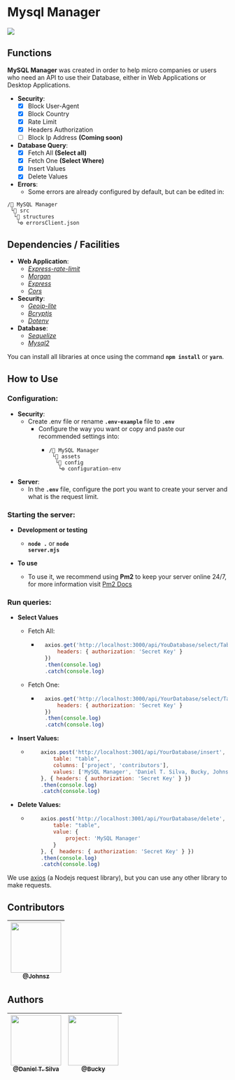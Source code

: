 <h1>Mysql Manager</h1>
<div>
    <a href=''><img src='https://img.shields.io/hexpm/l/plug' /></a>
</div>

<!-- Functions Div -->
<div>
    <h2>Functions</h2>
    <p><strong>MySQL Manager</strong> was created in order to help micro companies or users who need an API to use their Database, either in Web Applications or Desktop Applications.</p>
</div>

- <strong>Security</strong>:
  - [x] Block User-Agent
  - [x] Block Country
  - [x] Rate Limit
  - [x] Headers Authorization 
  - [ ] Block Ip Address <strong>(Coming soon)</strong>

- <strong>Database Query</strong>:
  - [x] Fetch All <strong>(Select all)</strong>
  - [x] Fetch One <strong>(Select Where)</strong>
  - [x] Insert Values
  - [x] Delete Values

- <strong>Errors</strong>:
  - Some errors are already configured by default, but can be edited in:

<div>

    /📁 MySQL Manager
     └📂 src
      └📂 structures
       └⚙️ errorsClient.json
        
</div>
<!-- Final Functions Div -->

<!-- Dependencies / Facilities -->
<div>
    <h2>Dependencies / Facilities</h2>
</div>

- <strong>Web Application</strong>:
  - <em><a href='https://www.npmjs.com/package/express-rate-limit'>Express-rate-limit</a></em>
  - <em><a href='https://www.npmjs.com/package/morgan'>Morgan</a></em>
  - <em><a href='https://expressjs.com'>Express</a></em>
  - <em><a href='https://www.npmjs.com/package/cors'>Cors</a></em>
- <strong>Security</strong>:
  - <em><a href='https://www.npmjs.com/package/geoip-lite'>Geoip-lite</a></em>
  - <em><a href='https://www.npmjs.com/package/bcryptjs'>Bcryptjs</a></em>
  - <em><a href='https://www.npmjs.com/package/dotenv'>Dotenv</a></em>
- <strong>Database</strong>:
  - <em><a href='https://sequelize.org/'>Sequelize</a></em>
  - <em><a href='https://www.npmjs.com/package/mysql2'>Mysql2</a></em>

<p>You can install all libraries at once using the command <strong><code>npm install</code></strong> or <strong><code>yarn</code></strong>.</p>
<!-- Final Dependencies / Facilities -->

<!-- How to Use -->
<div>
    <h2>How to Use</h2>
</div>

<h3>Configuration:</h3>

- <strong>Security</strong>:
  - Create .env file or rename <strong><code>.env-example</code></strong> file to <strong><code>.env</code></strong>
    - Configure the way you want or copy and paste our recommended settings into: 
      - ```    
        /📁 MySQL Manager
         └📂 assets
          └📂 config
           └⚙️ configuration-env
        ```
- <strong>Server</strong>:
  - In the <strong><code>.env</code></strong> file, configure the port you want to create your server and what is the request limit.

<h3>Starting the server:</h3>

- <strong>Development or testing</strong>
  - <strong><code>node .</code></strong> or <strong><code>node server.mjs</code></strong>

- <strong>To use</strong>
  - To use it, we recommend using <strong>Pm2</strong> to keep your server online 24/7, for more information visit <a href='https://pm2.keymetrics.io/docs/usage/quick-start/'>Pm2 Docs</a>

<h3>Run queries:</h3>

- <strong>Select Values</strong>
  - Fetch All:
    - ```js
        axios.get('http://localhost:3000/api/YouDatabase/select/Table', {
            headers: { authorization: 'Secret Key' }
        })
        .then(console.log)
        .catch(console.log)
      ```
  - Fetch One:
    - ```js
        axios.get('http://localhost:3000/api/YourDatabase/select/Table?id=1', {
            headers: { authorization: 'Secret Key' }
        })
        .then(console.log)
        .catch(console.log)
      ```

- <strong>Insert Values:</strong>
  - ```js
        axios.post('http://localhost:3001/api/YourDatabase/insert', {
            table: "table",
            columns: ['project', 'contributors'],
            values: ['MySQL Manager', 'Daniel T. Silva, Bucky, Johnsz']
        }, { headers: { authorization: 'Secret Key' } })
        .then(console.log)
        .catch(console.log)
      ```

- <strong>Delete Values:</strong>
  - ```js
        axios.post('http://localhost:3001/api/YourDatabase/delete', {
            table: "table",
            value: {
                project: 'MySQL Manager'
            }
        }, {  headers: { authorization: 'Secret Key' } })
        .then(console.log)
        .catch(console.log)
      ```

<p>We use <a href='https://axios-http.com/'>axios</a> (a Nodejs request library), but you can use any other library to make requests.</p>
<!-- Final How to Use -->

<!-- Contributors -->
<h2>Contributors</h2>

| [<img src="https://github.com/7Johnsz.png?size=115" width=115><br><sub>@Johnsz</sub>](https://github.com/7Johnsz) |
| :---: | 

<h2>Authors</h2>

| [<img src="https://github.com/7Silva.png?size=115" width=115><br><sub>@Daniel T. Silva</sub>](https://github.com/7Silva) | [<img src="https://github.com/isBucky.png?size=115" width=115><br><sub>@Bucky</sub>](https://github.com/isBucky) |
| :---: | :---: |
